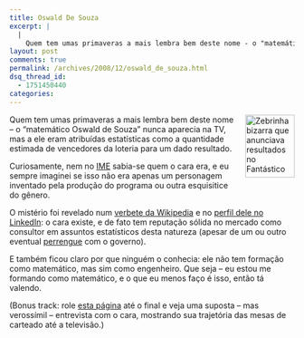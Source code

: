 ```yaml
---
title: Oswald De Souza
excerpt: |
  |
    Quem tem umas primaveras a mais lembra bem deste nome - o "matemático Oswald de Souza" nunca aparecia na TV, mas a ele eram atribuídas estatísticas como a quantidade estimada de vencedores da loteria para um dado resultado. Curiosamente, nem...
layout: post
comments: true
permalink: /archives/2008/12/oswald_de_souza.html
dsq_thread_id:
  - 1751450440
categories:
---
```

<span class="mt-enclosure mt-enclosure-image"><img title="Zebrinha bizarra que anunciava resultados no Fantástico" src="//chester.me/archives/img/mt/2008/12/30/zebrinha.gif" width="87" height="111" class="mt-image-right" style="float: right; margin: 0 0 20px 20px;" /></span>Quem tem umas primaveras a mais lembra bem deste nome &#8211; o &#8220;matemático Oswald de Souza&#8221; nunca aparecia na TV, mas a ele eram atribuídas estatísticas como a quantidade estimada de vencedores da loteria para um dado resultado.

Curiosamente, nem no [IME][1] sabia-se quem o cara era, e eu sempre imaginei se isso não era apenas um personagem inventado pela produção do programa ou outra esquisitice do gênero.

O mistério foi revelado num [verbete da Wikipedia][2] e no [perfil dele no LinkedIn][3]: o cara existe, e de fato tem reputação sólida no mercado como consultor em assuntos estatísticos desta natureza (apesar de um ou outro eventual [perrengue][4] com o governo).

E também ficou claro por que ninguém o conhecia: ele não tem formação como matemático, mas sim como engenheiro. Que seja &#8211; eu estou me formando como matemático, e o que eu menos faço é isso, então tá valendo.

(Bonus track: role [esta página][5] até o final e veja uma suposta &#8211; mas verossímil &#8211; entrevista com o cara, mostrando sua trajetória das mesas de carteado até a televisão.)

 [1]: http://www.ime.usp.br
 [2]: http://pt.wikipedia.org/wiki/Oswald_de_Souza
 [3]: http://www.linkedin.com/pub/9/74a/449
 [4]: http://www.centraljuridica.com/materia/3098/direito_civil/caixa_nao_descumpriu_contrato_com_matematico_oswald_de_souza.html
 [5]: http://www.clubapostar.com/bingo-online.asp

